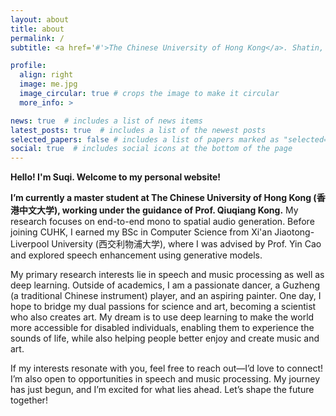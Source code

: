 ```yaml
---
layout: about
title: about
permalink: /
subtitle: <a href='#'>The Chinese University of Hong Kong</a>. Shatin, Hong Kong. 

profile:
  align: right
  image: me.jpg
  image_circular: true # crops the image to make it circular
  more_info: >

news: true  # includes a list of news items
latest_posts: true  # includes a list of the newest posts
selected_papers: false # includes a list of papers marked as "selected={true}"
social: true  # includes social icons at the bottom of the page
---
```


**Hello! I'm Suqi. Welcome to my personal website!**

**I’m currently a master student at The Chinese University of Hong Kong (香港中文大学), working under the guidance of Prof. Qiuqiang Kong.** My research focuses on end-to-end mono to spatial audio generation. Before joining CUHK, I earned my BSc in Computer Science from Xi'an Jiaotong-Liverpool University (西交利物浦大学), where I was advised by Prof. Yin Cao and explored speech enhancement using generative models.

My primary research interests lie in speech and music processing as well as deep learning. Outside of academics, I am a passionate dancer, a Guzheng (a traditional Chinese instrument) player, and an aspiring painter. One day, I hope to bridge my dual passions for science and art, becoming a scientist who also creates art. My dream is to use deep learning to make the world more accessible for disabled individuals, enabling them to experience the sounds of life, while also helping people better enjoy and create music and art.

If my interests resonate with you, feel free to reach out—I’d love to connect! I’m also open to opportunities in speech and music processing. My journey has just begun, and I’m excited for what lies ahead. Let’s shape the future together!
